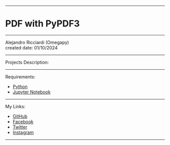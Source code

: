-----------------------------------------------------------------------------------------------------------------------------
# PDF with PyPDF3
-----------------------------------------------------------------------------------------------------------------------------

 Alejandro Ricciardi (Omegapy)  
 created date: 01/10/2024  

-----------------------------------------------------------------------------------------------------------------------------

Projects Description:  

-----------------------------------------------------------------------------------------------------------------------------

Requirements:  
- [Python](https://www.python.org/)   
- [Jupyter Notebook](https://jupyter.org/) 

-----------------------------------------------------------------------------------------------------------------------------

My Links:   
- [GitHub](https://github.com/Omegapy)   
- [Facebook](https://www.facebook.com/profile.php?id=100089638857137)  
- [Twitter](https://twitter.com/RicciardiAlex)   
- [Instagram](https://www.instagram.com/alexomegapy/)  

-----------------------------------------------------------------------------------------------------------------------------


